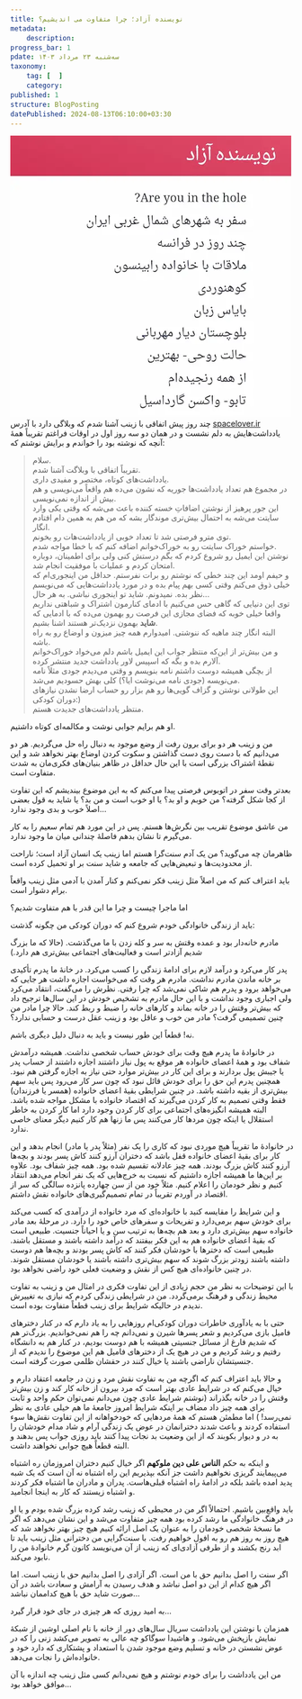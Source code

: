 ```yaml
---
title: نویسنده آزاد؛ چرا متفاوت می اندیشیم؟
metadata:
    description:
progress_bar: 1
pdate: سه‌شنبه ۲۳ مرداد ۱۴۰۳
taxonomy:
    tag: [  ]
    category: 
published: 1
structure: BlogPosting
datePublished: 2024-08-13T06:10:00+03:30
---
```

![ تصویر وب سایت شخصی زینب نویسنده آزاد spacelover.ir ](spacelover.webp)
چند روز پیش اتفاقی با زینب آشنا شدم که وبلاگی دارد با آدرس 
[spacelover.ir](https://spacelover.ir)
یادداشت‌هایش به دلم نشست و در همان دو سه روز اول در اوقات فراغتم تقریباً همهٔ آنچه که نوشته بود را خواندم و برایش نوشتم که:

> سلام.  
تقریباً اتفاقی با وبلاگت آشنا شدم.   
یادداشت‌های کوتاه، مختصر و مفیدی داری.  
در مجموع هم تعداد یادداشت‌ها جوریه که نشون می‌ده هم واقعاً می‌نویسی و هم بیش از اندازه نمی‌نویسی.  
این جور پرهیز از نوشتن اضافاتِ خسته کننده باعث می‌شه که وقتی یکی وارد سایتت می‌شه به احتمال بیش‌تری موندگار بشه که من هم به همین دام افتادم انگار.  
توی مترو فرصتی شد تا تعداد خوبی از یادداشت‌هات رو بخونم.  
خواستم خوراک سایتت رو به خوراک‌خوانم اضافه کنم که با خطا مواجه شدم.   
نوشتن این ایمیل رو شروع کردم که بگم درستش کنی ولی برای اطمینان، دوباره امتحان کردم و عملیات با موفقیت انجام شد.  
و حیفم اومد این چند خطی که نوشتم رو برات نفرستم. حداقل من اینجوری‌ام که خیلی ذوق می‌کنم وقتی کسی بهم پیام بده و در مورد یادداشت‌هایی که می‌نویسم نظر بده. نمیدونم. شاید تو اینجوری نباشی. به هر حال...  
توی این دنیایی که گاهی حس می‌کنیم با ادمای کنارمون اشتراک و شباهتی نداریم واقعا خیلی خوبه که فضای مجازی این فرصت رو بهمون می‌ده که با ادمایی که **شاید** بهمون نزدیک‌تر هستند اشنا بشیم.  
البته انگار چند ماهیه که ننوشتی. امیدوارم همه چیز میزون و اوضاع رو به راه باشه.  
و من بیش‌تر از این‌که منتظر جواب این ایمیل باشم دلم می‌خواد خوراک‌خوانم آلارم بده و بگه که اسپیس لاور یادداشت جدید منتشر کرده.  
از بچگی همیشه دوست داشتم نامه بنویسم و وقتی می‌دیدم جودی مثلاً نامه می‌نویسه (جودی نامه می‌نوشت ایا؟) کلی بهش حسودیم می‌شد.  
این طولانی نوشتن و گزاف گویی‌‌ها رو هم بزار رو حساب ارضا نشدن نیازهای دوران کودکی:)  
منتظر یادداشت‌های جدیدت هستم.   

او هم برایم جوابی نوشت و مکالمه‌ای کوتاه داشتیم.

من و زینب هر دو برای برون رفت از وضع موجود به دنبال راه حل می‌گردیم. هر دو می‌دانیم که با دست روی دست گذاشتن و سکوت کردن اوضاع بهتر نخواهد شد و این نقطهٔ اشتراک بزرگی است با این حال حداقل در ظاهر بنیان‌های فکری‌مان به شدت متفاوت است. 

بعدتر وقت سفر در اتوبوس فرصتی پیدا می‌کنم که به این موضوع بیندیشم که این تفاوت از کجا شکل گرفته؟ من خوبم و او بد؟ یا او خوب است و من بد؟ یا شاید به قول بعضی اصلاً خوب و بدی وجود ندارد…

من عاشق موضوع تقریب بین نگرش‌ها هستم. پس در این مورد هم تمام سعیم را به کار می‌گیرم تا نشان بدهم فاصله‌ٔ چندانی میان ما وجود ندارد.

ظاهرمان چه می‌گوید؟ من یک آدم سنت‌گرا هستم اما زینب یک انسان آزاد است؛ ناراحت از محدودیت‌ها و تبعیض‌هایی که جامعه و شاید سنت بر او تحمیل کرده است.

باید اعتراف کنم که من اصلاً مثل زینب فکر نمی‌کنم و کنار آمدن با آدمی مثل زینب واقعاً برام دشوار است.

اما ماجرا چیست و چرا ما این قدر با هم متفاوت شدیم؟

باید از زندگی خانوادگی خودم شروع کنم که دوران کودکی من چگونه گذشت:

مادرم خانه‌دار بود و عمده وقتش به سر و کله زدن با ما می‌گذشت. (حالا که ما بزرگ شدیم آزادتر است و فعالیت‌های اجتماعی بیش‌تری هم دارد.)

پدر کار می‌کرد و درآمد لازم برای ادامهٔ زندگی را کسب می‌کرد.
در خانهٔ ما پدرم تأکیدی بر خانه ماندن مادرم نداشت. مادرم هر وقت که می‌خواست اجازه داشت هر جایی که می‌خواهد برود و پدرم هم شاکی نمی‌شد که چرا رفتی. نظرش را می‌گفت، انتقاد می‌کرد ولی اجباری وجود نداشت و با این حال مادرم به تشخیص خودش در این سال‌ها ترجیح داد که بیش‌تر وقتش را در خانه بماند و کارهای خانه را ضبط و ربط کند. حالا چرا مادر من چنین تصمیمی گرفت؟ مادر من خوب و عاقل بود و زینب عقل درست و حسابی ندارد؟

نه! قطعاً این طور نیست و باید به دنبال دلیل دیگری باشم. 

در خانوادهٔ ما پدرم هیچ وقت برای خودش حساب شخصی نداشت. همیشه درآمدش شفاف بود و همهٔ اعضای خانواده هر موقع به پول نیاز داشتند اجازه داشتند از حساب پدر یا جیبش پول بردارند و برای این کار در بیش‌تر موارد حتی نیاز به اجازه گرفتن هم نبود. همچنین پدرم این حق را برای خودش قائل نبود که چون سر کار می‌رود پس باید سهم بیش‌تری از بقیه داشته باشد. در چنین شرایطی بقیهٔ اعضای خانواده (همسر یا فرزندان) فقط وقتی تصمیم به کار کردن می‌گیرند که اقتصاد خانواده با مشکل مواجه شده باشد. البته همیشه انگیزه‌های اجتماعی برای کار کردن وجود دارد اما کار کردن به خاطر استقلال یا اینکه چون مردها کار می‌کنند پس ما زنها هم کار کنیم دیگر معنای خاصی ندارد.

در خانوادهٔ ما تقریباً هیچ موردی نبود که کاری را یک نفر (مثلاً پدر یا مادر) انجام بدهد و این کار برای بقیهٔ اعضای خانواده قفل باشد که دختران آرزو کنند کاش پسر بودند و بچه‌ها آرزو کنند کاش بزرگ بودند. همه چیز عادلانه تقسیم شده بود. همه چیز شفاف بود.
علاوه بر این‌ها ما همیشه اجازه داشتیم که نسبت به خرج‌هایی که یک نفر انجام می‌دهد انتقاد کنیم و نظر خودمان را اعلام کنیم. مثلاً خود من از سن چهارده پانزده سالگی که سر از اقتصاد در آوردم تقریباً در تمام تصمیم‌گیری‌های خانواده نقش داشتم. 

و این شرایط را مقایسه کنید با خانواده‌ای که مرد خانواده از درآمدی که کسب می‌کند برای خودش سهم برمی‌دارد و تفریحات و سفرهای خاص خود را دارد. در مرحلهٔ بعد مادر خانواده سهم بیش‌تری دارد و بعد هم بچه‌ها به ترتیب سن و یا احیاناً جنسیت. طبیعی است که بقیهٔ اعضای خانواده هم به این فکر بیفتند که درآمد داشته باشند و مستقل باشند. طبیعی است که دخترها با خودشان فکر کنند که کاش پسر بودند و بچه‌ها هم دوست داشته باشند زودتر بزرگ شوند که سهم بیش‌تری داشته باشند یا خودشان مستقل شوند. در چنین خانواده‌ای هیچ کس از نقش و وضعیت فعلی خود راضی نخواهد بود. 

با این توضیحات به نظر من حجم زیادی از این تفاوت فکری در امثال من و زینب به تفاوت محیط زندگی و فرهنگ برمی‌گردد.
من در شرایطی زندگی کردم که نیازی به تغییرش ندیدم در حالیکه شرایط برای زینب قطعاً متفاوت بوده است.

حتی با به یادآوری خاطرات دوران کودکی‌ام روزهایی را به یاد دارم که در کنار دخترهای فامیل بازی می‌کردیم و شعر پسرها شیرن و نمی‌دانم چه را هم نمی‌خواندیم. بزرگ‌تر هم که شدیم فارغ از مسائل جنسیتی همیشه با هم دوست بودیم، در کنار هم به دانشگاه رفتیم و رشد کردیم و من در هیچ یک از دخترهای فامیل هم این موضوع را ندیدم که از جنسیتشان ناراضی باشند یا خیال کنند در حقشان ظلمی صورت گرفته است.

و حالا باید اعتراف کنم که اگرچه من به تفاوت نقش مرد و زن در جامعه اعتقاد دارم و خیال می‌کنم که در شرایط عادی بهتر است که مرد بیرون از خانه کار کند و زن بیش‌تر وقتش را در خانه بگذراند (نوشتم شرایط عادی چون می‌دانم نمی‌توان حکم واحد و ثابت برای همه چیز داد مضاف بر اینکه شرایط امروز جامعهٔ ما هم خیلی عادی به نظر نمی‌رسد! ) اما مطمئن هستم که همهٔ مردهایی که خودخواهانه از این تفاوت نقش‌ها سوء استفاده کردند و باعث شدند دخترانمان در عوض یک‌ زندگی آرام و شاد مدام خودشان را به در و دیوار بکوبند که از این وضعیت بد نجات پیدا کنند باید روزی جواب پس بدهند و البته قطعاً هیچ جوابی نخواهند داشت.

و اینکه به حکم **الناس علی دین ملوکهم**
اگر خیال کنیم دختران امروزمان ره اشتباه می‌پیمایند گریزی نخواهیم داشت جز آنکه بپذیریم این راه اشتباه نه آن است که یک شبه پدید امده باشد بلکه در ادامهٔ راه اشتباه قبلی‌هاست. پدران و مادران ما اشتباه فکر کردند و اشتباه زیستند که کار به اینجا انجامید.

باید واقع‌بین باشیم. احتمالاً اگر من در محیطی که زینب رشد کرده بزرگ شده بودم و یا او در فرهنگ خانوادگی ما رشد کرده بود همه چیز متفاوت می‌شد و این نشان می‌دهد که اگر ما نسخهٔ شخصی خودمان را به عنوان یک اصل ارائه کنیم هیچ چیز بهتر نخواهد شد که هیچ روز به روز هم رو به افول خواهیم رفت. با سنت‌گرایی من دخترانی مثل زینب باید تا ابد رنج بکشند و از طرفی آزادی‌ای که زینب از آن می‌نویسد کانون گرم خانواده‌ٔ من را نابود می‌کند. 

اگر سنت را اصل بدانیم حق با من است. اگر آزادی را اصل بدانیم حق با زینب است. اما اگر هیچ کدام از این دو اصل نباشد و هدف رسیدن به آرامش و سعادت باشد در آن صورت شاید حق با هیچ کداممان نباشد…

به امید روزی که هر چیزی در جای خود قرار گیرد... 

همزمان با نوشتن این یادداشت سریال سال‌های دور از خانه با نام اصلی اوشین  از شبکهٔ نمایش بازپخش می‌شود. و هاشیدا سوگاکو چه عالی به تصویر می‌کشد زنی را که در عوض نشستن در خانه و تسلیم وضع موجود شدن با استعداد و پشتکاری که دارد خود و خانواده‌اش را نجات می‌دهد. 

من این یادداشت را برای خودم نوشتم و هیچ نمی‌دانم کسی مثل زینب چه اندازه با آن موافق خواهد بود…